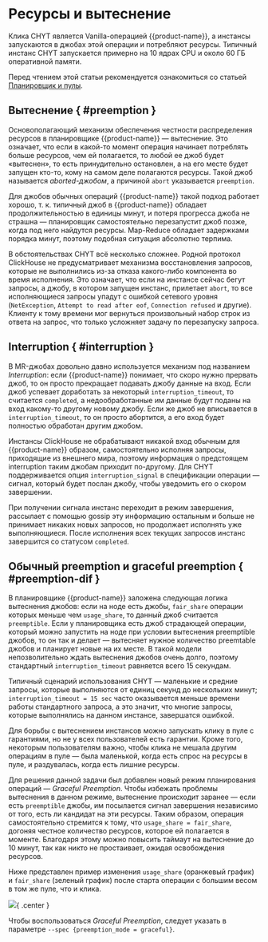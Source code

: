 # Ресурсы и вытеснение

Клика CHYT является Vanilla-операцией {{product-name}}, а инстансы запускаются в джобах этой операции и потребляют ресурсы. Типичный инстанс CHYT запускается примерно на 10 ядрах CPU и около 60 ГБ оперативной памяти.

Перед чтением этой статьи рекомендуется ознакомиться со статьей [Планировщик и пулы](../../../../../user-guide/data-processing/scheduler/scheduler-and-pools.md).

## Вытеснение { #preemption }

Основополагающий механизм обеспечения честности распределения ресурсов в планировщике {{product-name}} — вытеснение. Это означает, что если в какой-то момент операция начинает потреблять больше ресурсов, чем ей полагается, то любой ее джоб будет «вытеснен», то есть принудительно остановлен, а на его месте будет запущен кто-то, кому на самом деле полагаются ресурсы. Такой джоб называется *aborted-джобом*, а причиной `abort` указывается `preemption`.

Для джобов обычных операций {{product-name}} такой подход работает хорошо, т. к. типичный джоб в {{product-name}} обладает продолжительностью в единицы минут, и потеря прогресса джоба не страшна — планировщик самостоятельно перезапустит джоб позже, когда под него найдутся ресурсы. Map-Reduce обладает задержками порядка минут, поэтому подобная ситуация абсолютно терпима.

В обстоятельствах CHYT всё несколько сложнее. Родной протокол ClickHouse не предусматривает механизма восстановления запросов, которые не выполнились из-за отказа какого-либо компонента во время исполнения. Это означает, что если на инстансе сейчас бегут запросы, а джобу, в котором запущен инстанс, прилетает `abort`, то все исполняющиеся запросы упадут с ошибкой сетевого уровня (`NetException`, `Attempt to read after eof`, `Connection refused` и другие). Клиенту к тому времени мог вернуться произвольный набор строк из ответа на запрос, что только усложняет задачу по перезапуску запроса.

## Interruption { #interruption }

В MR-джобах довольно давно используется механизм под названием *Interruption*: если {{product-name}} понимает, что скоро нужно прервать джоб, то он просто прекращает подавать джобу данные на вход. Если джоб успевает доработать за некоторый `interruption_timeout`, то считается `completed`, а недообработанные им данные будут поданы на вход какому-то другому новому джобу. Если же джоб не вписывается в `interruption_timeout`, то он просто абортится, а его вход будет полностью обработан другим джобом.

Инстансы ClickHouse не обрабатывают никакой вход обычным для {{product-name}} образом, самостоятельно исполняя запросы, приходящие из внешнего мира, поэтому информация о предстоящем interruption таким джобам приходит по-другому. Для CHYT поддерживается опция `interruption_signal` в спецификации операции — сигнал, который будет послан джобу, чтобы уведомить его о скором завершении.

При получении сигнала инстанс переходит в режим завершения, рассылает с помощью gossip эту информацию остальным и больше не принимает никаких новых запросов, но продолжает исполнять уже выполняющиеся. После исполнения всех текущих запросов инстанс завершится со статусом `completed`.

## Обычный preemption и graceful preemption { #preemption-dif }

В планировщике {{product-name}} заложена следующая логика вытеснения джобов: если на ноде есть джобы, `fair_share` операции которых меньше чем `usage_share`, то данный джоб считается `preemptible`. Если у планировщика есть джоб страдающей операции, который можно запустить на ноде при условии вытеснения preemptible джобов, то он так и делает — вытесняет нужное количество preemtable джобов и планирует новые на их месте. В такой модели непозволительно ждать вытеснения джобов очень долго, поэтому стандартный `interruption_timeout` равняется всего 15 секундам.

Типичный сценарий использования CHYT — маленькие и средние запросы, которые выполняются от единиц секунд до нескольких минут; `interruption_timeout = 15 sec` часто оказывается меньше времени работы стандартного запроса, а это значит, что многие запросы, которые выполнялись на данном инстансе, завершатся ошибкой.

Для борьбы с вытеснением инстансов можно запускать клику в пуле с гарантиями, но не у всех пользователей есть гарантии. Кроме того, некоторым пользователям важно, чтобы клика не мешала другим операциям в пуле — была маленькой, когда есть спрос на ресурсы в пуле, и раздувалась, когда есть лишние ресурсы.

Для решения данной задачи был добавлен новый режим планирования операций — *Graceful Preemption*. Чтобы избежать проблемы вытеснения в данном режиме, вытеснение происходит заранее — если есть `preemptible` джобы, им посылается сигнал завершения независимо от того, есть ли кандидат на эти ресурсы. Таким образом, операция самостоятельно стремится к тому, что `usage_share = fair_share`, догоняя честное количество ресурсов, которое ей полагается в моменте. Благодаря этому можно повысить таймаут на вытеснение до 10 минут, так как никто не простаивает, ожидая освобождения ресурсов.

Ниже представлен пример изменения `usage_share` (оранжевый график) и `fair_share` (зеленый график) после старта операции с большим весом в том же пуле, что и клика.

![](../../../../../../images/chyt_graceful_preemption.png){ .center }

Чтобы воспользоваться *Graceful Preemption*, следует указать в параметре `--spec {preemption_mode = graceful}`.
